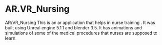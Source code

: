 # AR.VR_Nursing
AR/VR_Nursing This is an ar application that helps in nurse training . It was built using Unreal engine 5.1.1 and blender 3.5. It has animations and simulations of some of the medical procedures that nurses are supposed to learn.
